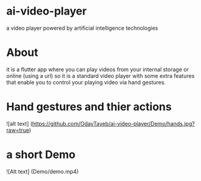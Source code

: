 # ai-video-player
a video player powered by artificial intelligence technologies

# About
it is a flutter app where you can play videos from your internal storage or online (using a url)
so it is a standard video player with some extra features that enable you to control your playing video via hand gestures.

# Hand gestures and thier actions
![alt text] (https://github.com/OdayTayeb/ai-video-player/Demo/hands.jpg?raw=true)

# a short Demo
![Alt text] (Demo/demo.mp4)
